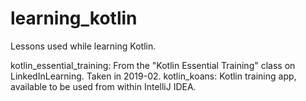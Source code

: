 # learning_kotlin
Lessons used while learning Kotlin. 

kotlin_essential_training: From the "Kotlin Essential Training" class on LinkedInLearning. Taken in 2019-02. 
kotlin_koans: Kotlin training app, available to be used from within IntelliJ IDEA. 
